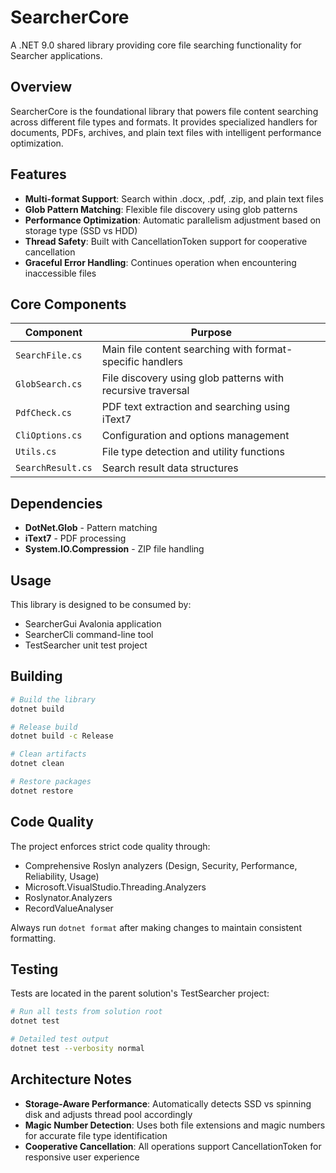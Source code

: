 # SearcherCore

A .NET 9.0 shared library providing core file searching functionality for Searcher applications.

## Overview

SearcherCore is the foundational library that powers file content searching across different file types and formats. It provides specialized handlers for documents, PDFs, archives, and plain text files with intelligent performance optimization.

## Features

- **Multi-format Support**: Search within .docx, .pdf, .zip, and plain text files
- **Glob Pattern Matching**: Flexible file discovery using glob patterns
- **Performance Optimization**: Automatic parallelism adjustment based on storage type (SSD vs HDD)
- **Thread Safety**: Built with CancellationToken support for cooperative cancellation
- **Graceful Error Handling**: Continues operation when encountering inaccessible files

## Core Components

| Component | Purpose |
|-----------|---------|
| `SearchFile.cs` | Main file content searching with format-specific handlers |
| `GlobSearch.cs` | File discovery using glob patterns with recursive traversal |
| `PdfCheck.cs` | PDF text extraction and searching using iText7 |
| `CliOptions.cs` | Configuration and options management |
| `Utils.cs` | File type detection and utility functions |
| `SearchResult.cs` | Search result data structures |

## Dependencies

- **DotNet.Glob** - Pattern matching
- **iText7** - PDF processing
- **System.IO.Compression** - ZIP file handling

## Usage

This library is designed to be consumed by:
- SearcherGui Avalonia application
- SearcherCli command-line tool
- TestSearcher unit test project

## Building

```bash
# Build the library
dotnet build

# Release build
dotnet build -c Release

# Clean artifacts
dotnet clean

# Restore packages
dotnet restore
```

## Code Quality

The project enforces strict code quality through:
- Comprehensive Roslyn analyzers (Design, Security, Performance, Reliability, Usage)
- Microsoft.VisualStudio.Threading.Analyzers
- Roslynator.Analyzers
- RecordValueAnalyser

Always run `dotnet format` after making changes to maintain consistent formatting.

## Testing

Tests are located in the parent solution's TestSearcher project:

```bash
# Run all tests from solution root
dotnet test

# Detailed test output
dotnet test --verbosity normal
```

## Architecture Notes

- **Storage-Aware Performance**: Automatically detects SSD vs spinning disk and adjusts thread pool accordingly
- **Magic Number Detection**: Uses both file extensions and magic numbers for accurate file type identification
- **Cooperative Cancellation**: All operations support CancellationToken for responsive user experience

